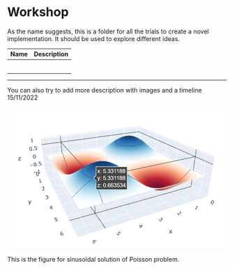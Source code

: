 # Workshop

As the name suggests, this is a folder for all the trials to create a novel implementation. It should be used to explore different ideas.

| Name | Description |
| ---- | ----------- |
|      |             |
|      |             |
|      |             |
|      |             |
|      |             |
|      |             |

---
You can also try to add more description with images and a timeline
15/11/2022

![](attachments/Pasted%20image%2020221115113440.png)

This is the figure for sinusoidal solution of Poisson problem.
